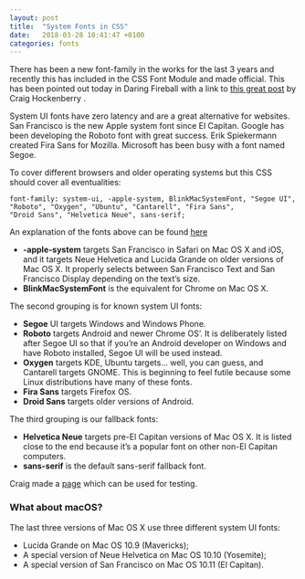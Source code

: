 ```yaml
---
layout: post
title:  "System Fonts in CSS"
date:   2018-03-28 10:41:47 +0100
categories: fonts
---
```


There has been a new font-family in the works for the last 3 years and recently this has included in the CSS Font Module and made official.
This has been pointed out today in Daring Fireball with a link to [this great post](https://furbo.org/2018/03/28/system-fonts-in-css/) by Craig Hockenberry .

System UI fonts have zero latency and are a great alternative for websites.
San Francisco is the new Apple system font since El Capitan.
Google has been developing the Roboto font with great success. 
Erik Spiekermann created Fira Sans for Mozilla. 
Microsoft has been busy with a font named Segoe. 

To cover different browsers and older operating systems but this CSS should cover all eventualities:

    font-family: system-ui, -apple-system, BlinkMacSystemFont, "Segoe UI",
    "Roboto", "Oxygen", "Ubuntu", "Cantarell", "Fira Sans",
    "Droid Sans", "Helvetica Neue", sans-serif;
    
An explanation of the fonts above can be found [here](https://www.smashingmagazine.com/2015/11/using-system-ui-fonts-practical-guide/) 

* **-apple-system** targets San Francisco in Safari on Mac OS X and iOS, and it targets Neue Helvetica and Lucida Grande on older versions of Mac OS X. It properly selects between San Francisco Text and San Francisco Display depending on the text’s size.
* **BlinkMacSystemFont** is the equivalent for Chrome on Mac OS X.

The second grouping is for known system UI fonts:
* **Segoe** UI targets Windows and Windows Phone.
* **Roboto** targets Android and newer Chrome OS’. It is deliberately listed after Segoe UI so that if you’re an Android developer on Windows and have Roboto installed, Segoe UI will be used instead.
* **Oxygen** targets KDE, Ubuntu targets… well, you can guess, and Cantarell targets GNOME. This is beginning to feel futile because some Linux distributions have many of these fonts.
* **Fira Sans** targets Firefox OS.
* **Droid Sans** targets older versions of Android.

The third grouping is our fallback fonts:
* **Helvetica Neue** targets pre-El Capitan versions of Mac OS X. It is listed close to the end because it’s a popular font on other non-El Capitan computers.
* **sans-serif** is the default sans-serif fallback font.

Craig made a [page](http://furbo.org/stuff/systemfonts-new.html) which can be used for testing.


### What about macOS?
The last three versions of Mac OS X use three different system UI fonts: 
* Lucida Grande on Mac OS 10.9 (Mavericks); 
* A special version of Neue Helvetica on Mac OS 10.10 (Yosemite); 
* A special version of San Francisco on Mac OS 10.11 (El Capitan).
 
 
